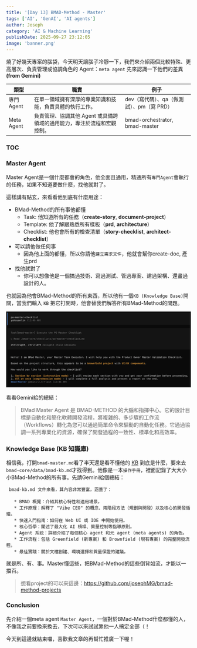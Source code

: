 ```yaml
---
title: '[Day 13] BMAD-Method - Master'
tags: ['AI', 'GenAI', 'AI agents']
author: Joseph
category: 'AI & Machine Learning'
publishDate: 2025-09-27 23:12:05
image: 'banner.png'
---
```


燒了好幾天專案的腦袋，今天明天讓腦子冷靜一下，我們來介紹兩個比較特殊、更高層次、負責管理或協調角色的 Agent：`meta agent`
先來認識一下他們的差異 **(from Gemini)**

| 類型       | 職責                                                                    | 例子                                      |
| ---------- | ----------------------------------------------------------------------- | ----------------------------------------- |
| 專門 Agent | 在單一領域擁有深厚的專業知識和技能，負責具體的執行工作。                | dev（寫代碼）、qa（做測試）、pm（寫 PRD） |
| Meta Agent | 負責管理、協調其他 Agent 或具備跨領域的通用能力，專注於流程和宏觀控制。 | bmad-orchestrator, bmad-master            |

### TOC

### Master Agent

Master Agent是一個什麼都會的角色，他全面且通用，精通所有`專門Agent`會執行的任務，如果不知道要做什麼，找他就對了。

這樣講有點玄，來看看他到底有什麼用途：

- BMad-Method的所有事他都懂
  - Task: 他知道所有的任務（**create-story**, **document-project**）
  - Template: 他了解跟熟悉所有樣板（**prd**, **architecture**）
  - Checklist: 他也會所有的檢查清單（**story-checklist**, **architect-checklist**）
- 可以請他做任何事
  - 因為他上面的都懂，所以你請他`建立需求文件`，他就會幫你create-doc, 產生prd
- 找他就對了
  - 你可以想像他是一個搞過技術、寫過測試、管過專案、建過架構、還畫過設計的人。

也就因為他會BMad-Method的所有東西，所以他有一個`KB (Knowledge Base)`開關，當我們輸入 `KB` 把它打開時，他會替我們解答所有BMad-Method的問題。

![master](./master.png)

看看Gemini給的總結：

> BMad Master Agent 是 BMAD-METHOD 的大腦和指揮中心。它的設計目標是自動化和簡化軟體開發流程，將複雜的、多步驟的工作流（Workflows）轉化為您可以通過簡單命令來驅動的自動化任務。它通過協調一系列專業化的資源，確保了開發過程的一致性、標準化和高效率。

### Knowledge Base (KB 知識庫)

相信我，打開`bmad-master.md`看了半天還是看不懂他的 [KB](https://github.com/bmad-code-org/BMAD-METHOD/blob/main/bmad-core/data/bmad-kb.md) 到底是什麼，要來去`bmad-core/data/bmad-kb.md`才找得到。他像是一本`操作手冊`，裡面記錄了大大小小BMad-Method的所有事。先請Gemini給個總結：

```
 bmad-kb.md 文件來看，其內容非常豐富，涵蓋了：

   * BMAD 概覽：介紹其核心特性和適用場景。
   * 工作原理：解釋了 "Vibe CEO" 的概念、兩階段方法（規劃與開發）以及核心的開發循環。
   * 快速入門指南：如何在 Web UI 或 IDE 中開始使用。
   * 核心哲學：闡述了最大化 AI 槓桿、質量控制等指導原則。
   * Agent 系統：詳細介紹了每個核心 agent 和元 agent (meta agents) 的角色。
   * 工作流程：包括 Greenfield (新專案) 和 Brownfield (現有專案) 的完整開發流程。
   * 最佳實踐：關於文檔創建、環境選擇和質量保證的建議。
```

就是所、有、事。Master懂這些，把BMad-Method的這些倒背如流，才能以一擋百。

> 想看project的可以來這邊：https://github.com/josephMG/bmad-method-projects

### Conclusion

先介紹一個meta agent `Master Agent`，一個對於BMad-Method什麼都懂的人，不像我之前要換來換去，下次可以來試試靠他一人搞定全部（！

今天到這邊就結束囉，喜歡我文章的再幫忙推廣一下喔！
